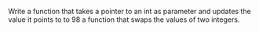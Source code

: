 Write a function that takes a pointer to an int as parameter and updates the value it points to to 98
a function that swaps the values of two integers.
